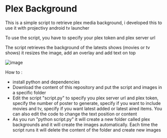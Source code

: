 # Plex Background

This is a simple script to retrieve plex media background, i developed this to use it with projectivy android tv launcher

To use the script, you have to specify your plex token and plex server url

The script retrieves the background of the latests shows (movies or tv shows)
it resizes the image, add an overlay and add text on top

![image](https://github.com/adelatour11/plexbackground/assets/1473994/ca6c4fb6-98ee-4fad-9f5b-aea3fb0548cf)

How to :
- install python and dependencies
- Download the content of this repository and put the script and images in a specific folder
- Edit the script "script.py" to specify you plex server url and plex token, specify the number of poster to generate, specify if you want to include movies and tv, specify if you want latest added or latest aired items. You can also edit the code to change the text position or content
- As you run "python script.py" it will create a new folder called plex backgrounds and it will create the images automatically. Each time the script runs it will delete the content of the folder and create new images


